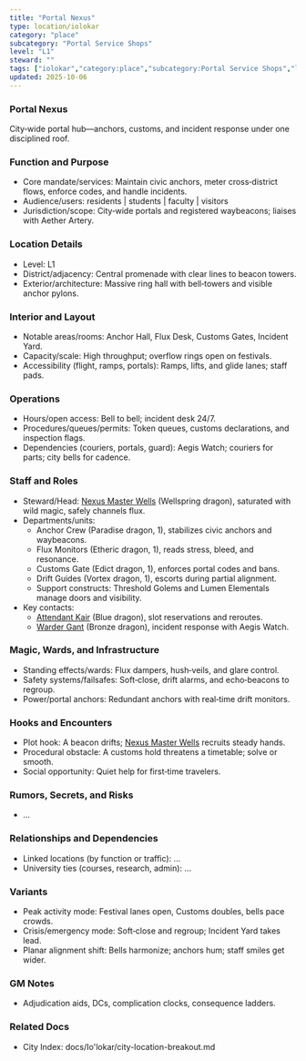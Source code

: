 ```yaml
---
title: "Portal Nexus"
type: location/iolokar
category: "place"
subcategory: "Portal Service Shops"
level: "L1"
steward: ""
tags: ["iolokar","category:place","subcategory:Portal Service Shops","level:L1"]
updated: 2025-10-06
---
```

### Portal Nexus

City‑wide portal hub—anchors, customs, and incident response under one disciplined roof.

### Function and Purpose

- Core mandate/services: Maintain civic anchors, meter cross‑district flows, enforce codes, and handle incidents.
- Audience/users: residents | students | faculty | visitors
- Jurisdiction/scope: City‑wide portals and registered waybeacons; liaises with Aether Artery.

### Location Details

- Level: L1
- District/adjacency: Central promenade with clear lines to beacon towers.
- Exterior/architecture: Massive ring hall with bell‑towers and visible anchor pylons.

### Interior and Layout

- Notable areas/rooms: Anchor Hall, Flux Desk, Customs Gates, Incident Yard.
- Capacity/scale: High throughput; overflow rings open on festivals.
- Accessibility (flight, ramps, portals): Ramps, lifts, and glide lanes; staff pads.

### Operations

- Hours/open access: Bell to bell; incident desk 24/7.
- Procedures/queues/permits: Token queues, customs declarations, and inspection flags.
- Dependencies (couriers, portals, guard): Aegis Watch; couriers for parts; city bells for cadence.

### Staff and Roles

- Steward/Head: [Nexus Master Wells](../People/nexus-master-wells.md) (Wellspring dragon), saturated with wild magic, safely channels flux.
- Departments/units:
  - Anchor Crew (Paradise dragon, 1), stabilizes civic anchors and waybeacons.
  - Flux Monitors (Etheric dragon, 1), reads stress, bleed, and resonance.
  - Customs Gate (Edict dragon, 1), enforces portal codes and bans.
  - Drift Guides (Vortex dragon, 1), escorts during partial alignment.
  - Support constructs: Threshold Golems and Lumen Elementals manage doors and visibility.
- Key contacts:
  - [Attendant Kair](../People/attendant-kair.md) (Blue dragon), slot reservations and reroutes.
  - [Warder Gant](../People/warder-gant.md) (Bronze dragon), incident response with Aegis Watch.

### Magic, Wards, and Infrastructure

- Standing effects/wards: Flux dampers, hush‑veils, and glare control.
- Safety systems/failsafes: Soft‑close, drift alarms, and echo‑beacons to regroup.
- Power/portal anchors: Redundant anchors with real‑time drift monitors.

### Hooks and Encounters

- Plot hook: A beacon drifts; [Nexus Master Wells](../People/nexus-master-wells.md) recruits steady hands.
- Procedural obstacle: A customs hold threatens a timetable; solve or smooth.
- Social opportunity: Quiet help for first‑time travelers.

### Rumors, Secrets, and Risks

- ...

### Relationships and Dependencies

- Linked locations (by function or traffic): ...
- University ties (courses, research, admin): ...

### Variants

- Peak activity mode: Festival lanes open, Customs doubles, bells pace crowds.
- Crisis/emergency mode: Soft‑close and regroup; Incident Yard takes lead.
- Planar alignment shift: Bells harmonize; anchors hum; staff smiles get wider.

### GM Notes

- Adjudication aids, DCs, complication clocks, consequence ladders.

### Related Docs

- City Index: docs/Io'lokar/city-location-breakout.md
